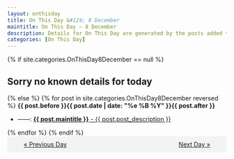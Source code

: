 ```yaml
---
layout: onthisday
title: On This Day &#124; 8 December
maintitle: On This Day — 8 December
description: Details for On This Day are generated by the posts added to the website so the content is subject to changes/updates over time.
categories: [On This Day]
---
```


{% if site.categories.OnThisDay8December == null %}
<h2>Sorry no known details for today</h2>
{% else %}
{% for post in site.categories.OnThisDay8December reversed %}
<strong>{{ post.before }}{{ post.date | date: "%e %B %Y" }}{{ post.after }}</strong>
<ul>
<li> ——: <a class="{{ post.class }}" href="{{ post.url }}"><strong>{{ post.maintitle }}</strong> - {{ post.post_description }}</a></li>
</ul>
{% endfor %}
{% endif %}
<br />
<div style="background-color: #f3f3f3; padding: 10px; border-radius: 5px; text-align: center; display: flex; justify-content: space-evenly;">
<a href="/onthisday/12/12-07">« Previous Day</a>
<span style="visibility:hidden;">[ Visit Leap Year February 29 ]</span>
<a href="/onthisday/12/12-09">Next Day »</a>
</div>
